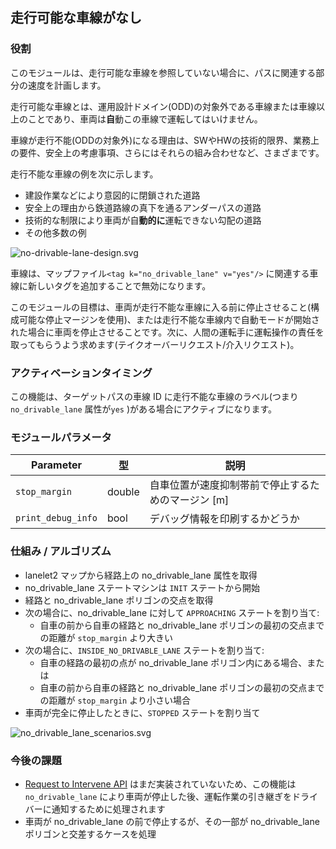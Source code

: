 ## 走行可能な車線がなし

### 役割

このモジュールは、走行可能な車線を参照していない場合に、パスに関連する部分の速度を計画します。

走行可能な車線とは、運用設計ドメイン(ODD)の対象外である車線または車線以上のことであり、車両は**自**動この車線で運転してはいけません。

車線が走行不能(ODDの対象外)になる理由は、SWやHWの技術的限界、業務上の要件、安全上の考慮事項、さらにはそれらの組み合わせなど、さまざまです。

走行不能な車線の例を次に示します。

- 建設作業などにより意図的に閉鎖された道路
- 安全上の理由から鉄道路線の真下を通るアンダーパスの道路
- 技術的な制限により車両が自**動的に**運転できない勾配の道路
- その他多数の例

![no-drivable-lane-design.svg](./docs/no_drivable_lane_design.svg)

車線は、マップファイル`<tag k="no_drivable_lane" v="yes"/>` に関連する車線に新しいタグを追加することで無効になります。

このモジュールの目標は、車両が走行不能な車線に入る前に停止させること(構成可能な停止マージンを使用)、または走行不能な車線内で自動モードが開始された場合に車両を停止させることです。次に、人間の運転手に運転操作の責任を取ってもらうよう求めます(テイクオーバーリクエスト/介入リクエスト)。

### アクティベーションタイミング

この機能は、ターゲットパスの車線 ID に走行不能な車線のラベル(つまり`no_drivable_lane` 属性が`yes` )がある場合にアクティブになります。

### モジュールパラメータ

| Parameter          | 型   | 説明                                           |
| ------------------ | ---- | ------------------------------------------------- |
| `stop_margin`      | double | 自車位置が速度抑制帯前で停止するためのマージン [m] |
| `print_debug_info` | bool   | デバッグ情報を印刷するかどうか                   |

### 仕組み / アルゴリズム

- lanelet2 マップから経路上の no_drivable_lane 属性を取得
- no_drivable_lane ステートマシンは `INIT` ステートから開始
- 経路と no_drivable_lane ポリゴンの交点を取得
- 次の場合に、no_drivable_lane に対して `APPROACHING` ステートを割り当て:
  - 自車の前から自車の経路と no_drivable_lane ポリゴンの最初の交点までの距離が `stop_margin` より大きい
- 次の場合に、`INSIDE_NO_DRIVABLE_LANE` ステートを割り当て:
  - 自車の経路の最初の点が no_drivable_lane ポリゴン内にある場合、または
  - 自車の前から自車の経路と no_drivable_lane ポリゴンの最初の交点までの距離が `stop_margin` より小さい場合
- 車両が完全に停止したときに、`STOPPED` ステートを割り当て

![no_drivable_lane_scenarios.svg](./docs/no_drivable_lane_scenarios.svg)

### 今後の課題

- [Request to Intervene API](https://github.com/autowarefoundation/autoware/issues/3487) はまだ実装されていないため、この機能は `no_drivable_lane` により車両が停止した後、運転作業の引き継ぎをドライバーに通知するために処理されます
- 車両が no_drivable_lane の前で停止するが、その一部が no_drivable_lane ポリゴンと交差するケースを処理

